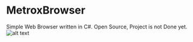 # MetroxBrowser
Simple Web Browser written in C#. Open Source, Project is not Done yet.
![alt text](https://i.ibb.co/CvmCcVV/Untitled.png)
